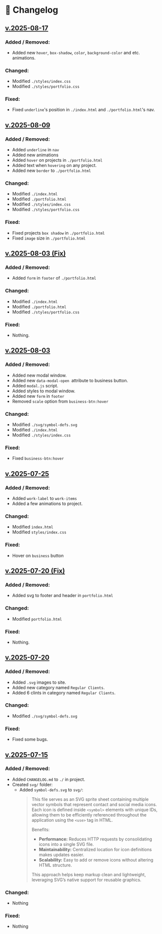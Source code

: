# 📄 Changelog

## [v.2025-08-17](https://github.com/Matvej-Povroznyk/WebStudio-HomeWork)

### Added / Removed:

- Added new `hover`, `box-shadow`, `color`, `background-color` and etc. animations.

### Changed:

- Modified `./styles/index.css`
- Modified `./styles/portfolio.css`

### Fixed:

- Fixed `underline`'s position in `./index.html` and `./portfolio.html`'s nav.


## [v.2025-08-09](https://github.com/Matvej-Povroznyk/WebStudio-HomeWork)

### Added / Removed:

- Added `underline` in `nav`
- Added new animations
- Added `hover` on projects in `./portfolio.html`
- Added text when `hovering` on any project.
- Added new `border` to `./portfolio.html`

### Changed:

- Modified `./index.html`
- Modified `./portfolio.html`
- Modified `./styles/index.css`
- Modified `./styles/portfolio.css`

### Fixed:

- Fixed projects `box shadow` in `./portfolio.html`
- Fixed `image` size in `./portfolio.html`

## [v.2025-08-03 (Fix)](https://github.com/Matvej-Povroznyk/WebStudio-HomeWork)

### Added / Removed:

- Added `form` in `footer` of `./portfolio.html`

### Changed:

- Modified `./index.html`
- Modified `./portfolio.html`
- Modified `./styles/portfolio.css`

### Fixed:

- Nothing.

## [v.2025-08-03](https://github.com/Matvej-Povroznyk/WebStudio-HomeWork)

### Added / Removed:

- Added new modal window.
- Added new `data-modal-open `attribute to business button.
- Added `modal.js` script.
- Added styles to modal window.
- Added new `form` in `footer`
- Removed `scale` option from `business-btn:hover`

### Changed:

- Modified `./svg/symbol-defs.svg`
- Modified `./index.html`
- Modified `./styles/index.css`

### Fixed:

- Fixed `business-btn:hover`

## [v.2025-07-25](https://github.com/Matvej-Povroznyk/WebStudio-HomeWork)

### Added / Removed:

- Added `work-label` to `work-items`
- Added a few animations to project.

### Changed:

- Modified `index.html`
- Modified `styles/index.css`

### Fixed:

- Hover on `business` button

## [v.2025-07-20 (Fix)](https://github.com/Matvej-Povroznyk/WebStudio-HomeWork)

### Added / Removed:

- Added svg to footer and header in `portfolio.html`

### Changed:

- Modified `portfolio.html`

### Fixed:

- Nothing.

## [v.2025-07-20](https://github.com/Matvej-Povroznyk/WebStudio-HomeWork)

### Added / Removed:

- Added `.svg` images to site.
- Added new category named `Regular Clients`.
- Added 6 clints in category named `Regular Clients`.

### Changed:

- Modified `./svg/symbol-defs.svg`

### Fixed:

- Fixed some bugs.

## [v.2025-07-15](https://github.com/Matvej-Povroznyk/WebStudio-HomeWork)

### Added / Removed:

- Added `CHANGELOG.md` to `./` in project.
- Created `svg/` folder:
  - Added `symbol-defs.svg` to `svg/`:
    > This file serves as an SVG sprite sheet containing multiple vector symbols that represent contact and social media icons.  
    > Each icon is defined inside `<symbol>` elements with unique IDs, allowing them to be efficiently referenced throughout the application using the `<use>` tag in HTML.
    >
    > Benefits:
    >
    > - **Performance:** Reduces HTTP requests by consolidating icons into a single SVG file.
    > - **Maintainability:** Centralized location for icon definitions makes updates easier.
    > - **Scalability:** Easy to add or remove icons without altering HTML structure.
    >
    > This approach helps keep markup clean and lightweight, leveraging SVG’s native support for reusable graphics.

### Changed:

- Nothing

### Fixed:

- Nothing
